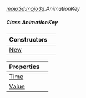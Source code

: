 _[mojo3d](../../modules/mojo3d/mojo3d-module.md):[mojo3d](../../modules/mojo3d/mojo3d-module.md).AnimationKey<T>_
##### Class AnimationKey<T>

| Constructors | |
|:---|:---|
| [New](mojo3d-animationkey<t?>-new.md) |  |

| Properties | |
|:---|:---|
| [Time](mojo3d-animationkey<t?>-time.md) |  |
| [Value](mojo3d-animationkey<t?>-value.md) |  |
